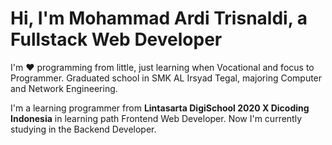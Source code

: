 # Hi, I'm  Mohammad Ardi Trisnaldi, a Fullstack Web Developer 

I'm ❤ programming from little, just learning when Vocational and focus to Programmer. Graduated school in SMK AL Irsyad Tegal, majoring Computer and Network Engineering.

I'm a learning programmer from **Lintasarta DigiSchool 2020 X Dicoding Indonesia** in learning path Frontend Web Developer.
Now I'm currently studying in the Backend Developer.



<!--
**A dyy123/Aldyy123** is a ✨ _special_ ✨ reposissssssssssssssssssssssssssssssssssssssss appears on your GitHub profilzsxsdsdsd dsf sdf🧡🧡🧡🧡s

- 🔭 I’m currently working on ...
- 🌱 I’m currently learning ...
- 👯 I’m looking to collaborate on ...
- 🤔 I’m looking for help with ...
- 💬 Ask me about ...
- 📫 How to reach me: ...
- 😄 Pronouns: ...
- ⚡ Fun fact: ...
-->
